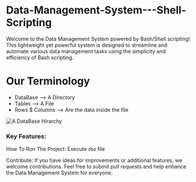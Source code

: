 # Data-Management-System---Shell-Scripting
Welcome to the Data Management System powered by Bash/Shell scripting! This lightweight yet powerful system is designed to streamline and automate various data management tasks using the simplicity and efficiency of Bash scripting.

# Our Terminology

* DataBase --> A Directory
* Tables --> A File
* Rows $ Columns --> Are the data inside the file
  
![A DataBase Hirarchy](https://database.guide/wp-content/uploads/2016/06/Relational-Database-Structure-Example-1.png)

### Key Features:



How To Run The Project:
Execute `dbe` file

Contribute:
If you have ideas for improvements or additional features, we welcome contributions. Feel free to submit pull requests and help enhance the Data Management System for everyone.
